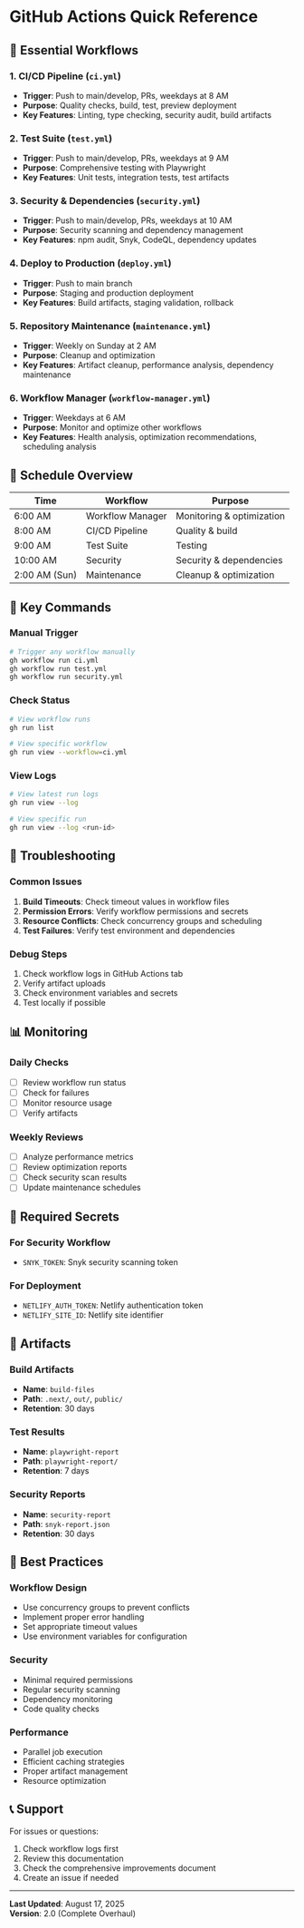 # GitHub Actions Quick Reference

## 🚀 Essential Workflows

### 1. **CI/CD Pipeline** (`ci.yml`)
- **Trigger**: Push to main/develop, PRs, weekdays at 8 AM
- **Purpose**: Quality checks, build, test, preview deployment
- **Key Features**: Linting, type checking, security audit, build artifacts

### 2. **Test Suite** (`test.yml`)
- **Trigger**: Push to main/develop, PRs, weekdays at 9 AM
- **Purpose**: Comprehensive testing with Playwright
- **Key Features**: Unit tests, integration tests, test artifacts

### 3. **Security & Dependencies** (`security.yml`)
- **Trigger**: Push to main/develop, PRs, weekdays at 10 AM
- **Purpose**: Security scanning and dependency management
- **Key Features**: npm audit, Snyk, CodeQL, dependency updates

### 4. **Deploy to Production** (`deploy.yml`)
- **Trigger**: Push to main branch
- **Purpose**: Staging and production deployment
- **Key Features**: Build artifacts, staging validation, rollback

### 5. **Repository Maintenance** (`maintenance.yml`)
- **Trigger**: Weekly on Sunday at 2 AM
- **Purpose**: Cleanup and optimization
- **Key Features**: Artifact cleanup, performance analysis, dependency maintenance

### 6. **Workflow Manager** (`workflow-manager.yml`)
- **Trigger**: Weekdays at 6 AM
- **Purpose**: Monitor and optimize other workflows
- **Key Features**: Health analysis, optimization recommendations, scheduling analysis

## 📅 Schedule Overview

| Time | Workflow | Purpose |
|------|----------|---------|
| 6:00 AM | Workflow Manager | Monitoring & optimization |
| 8:00 AM | CI/CD Pipeline | Quality & build |
| 9:00 AM | Test Suite | Testing |
| 10:00 AM | Security | Security & dependencies |
| 2:00 AM (Sun) | Maintenance | Cleanup & optimization |

## 🔧 Key Commands

### Manual Trigger
```bash
# Trigger any workflow manually
gh workflow run ci.yml
gh workflow run test.yml
gh workflow run security.yml
```

### Check Status
```bash
# View workflow runs
gh run list

# View specific workflow
gh run view --workflow=ci.yml
```

### View Logs
```bash
# View latest run logs
gh run view --log

# View specific run
gh run view --log <run-id>
```

## 🚨 Troubleshooting

### Common Issues
1. **Build Timeouts**: Check timeout values in workflow files
2. **Permission Errors**: Verify workflow permissions and secrets
3. **Resource Conflicts**: Check concurrency groups and scheduling
4. **Test Failures**: Verify test environment and dependencies

### Debug Steps
1. Check workflow logs in GitHub Actions tab
2. Verify artifact uploads
3. Check environment variables and secrets
4. Test locally if possible

## 📊 Monitoring

### Daily Checks
- [ ] Review workflow run status
- [ ] Check for failures
- [ ] Monitor resource usage
- [ ] Verify artifacts

### Weekly Reviews
- [ ] Analyze performance metrics
- [ ] Review optimization reports
- [ ] Check security scan results
- [ ] Update maintenance schedules

## 🔐 Required Secrets

### For Security Workflow
- `SNYK_TOKEN`: Snyk security scanning token

### For Deployment
- `NETLIFY_AUTH_TOKEN`: Netlify authentication token
- `NETLIFY_SITE_ID`: Netlify site identifier

## 📁 Artifacts

### Build Artifacts
- **Name**: `build-files`
- **Path**: `.next/`, `out/`, `public/`
- **Retention**: 30 days

### Test Results
- **Name**: `playwright-report`
- **Path**: `playwright-report/`
- **Retention**: 7 days

### Security Reports
- **Name**: `security-report`
- **Path**: `snyk-report.json`
- **Retention**: 30 days

## 🎯 Best Practices

### Workflow Design
- Use concurrency groups to prevent conflicts
- Implement proper error handling
- Set appropriate timeout values
- Use environment variables for configuration

### Security
- Minimal required permissions
- Regular security scanning
- Dependency monitoring
- Code quality checks

### Performance
- Parallel job execution
- Efficient caching strategies
- Proper artifact management
- Resource optimization

## 📞 Support

For issues or questions:
1. Check workflow logs first
2. Review this documentation
3. Check the comprehensive improvements document
4. Create an issue if needed

---

**Last Updated**: August 17, 2025  
**Version**: 2.0 (Complete Overhaul)
